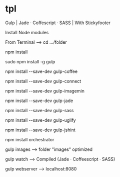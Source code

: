 # tpl
Gulp | Jade · Coffescript · SASS | With Stickyfooter

Install Node modules

From Terminal --> cd .../folder

npm install

sudo npm install -g gulp

npm install --save-dev gulp-coffee

npm install --save-dev gulp-connect

npm install --save-dev gulp-imagemin

npm install --save-dev gulp-jade

npm install --save-dev gulp-sass

npm install --save-dev gulp-uglify

npm install --save-dev gulp-jshint

npm install orchestrator


gulp images --> folder "images" optimized

gulp watch --> Compiled (Jade · Coffeescript · SASS)

gulp webserver --> localhost:8080


